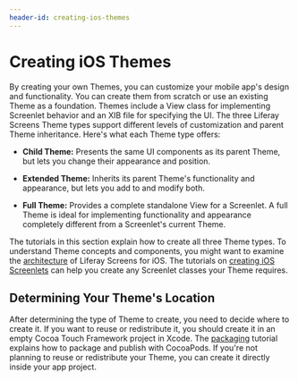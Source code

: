```yaml
---
header-id: creating-ios-themes
---
```


# Creating iOS Themes

By creating your own Themes, you can customize your mobile app's design and
functionality. You can create them from scratch or use an existing Theme as a
foundation. Themes include a View class for implementing Screenlet behavior and
an XIB file for specifying the UI. The three Liferay Screens Theme types support
different levels of customization and parent Theme inheritance. Here's what each
Theme type offers: 

-   **Child Theme:** Presents the same UI components as its parent Theme, but 
    lets you change their appearance and position. 

-   **Extended Theme:** Inherits its parent Theme's functionality and 
    appearance, but lets you add to and modify both. 

-   **Full Theme:** Provides a complete standalone View for a Screenlet. A full
    Theme is ideal for implementing functionality and appearance completely
    different from a Screenlet's current Theme. 

The tutorials in this section explain how to create all three Theme types. To 
understand Theme concepts and components, you might want to examine the
[architecture](/docs/7-1/tutorials/-/knowledge_base/t/architecture-of-liferay-screens-for-ios) 
of Liferay Screens for iOS. The tutorials on 
[creating iOS Screenlets](/docs/7-1/tutorials/-/knowledge_base/t/creating-ios-screenlets) 
can help you create any Screenlet classes your Theme requires. 

## Determining Your Theme's Location

After determining the type of Theme to create, you need to decide where to
create it. If you want to reuse or redistribute it, you should create it in an
empty Cocoa Touch Framework project in Xcode. The 
[packaging](/docs/7-1/tutorials/-/knowledge_base/t/packaging-ios-themes) 
tutorial explains how to package and publish with CocoaPods. If you're
not planning to reuse or redistribute your Theme, you can create it directly
inside your app project. 
